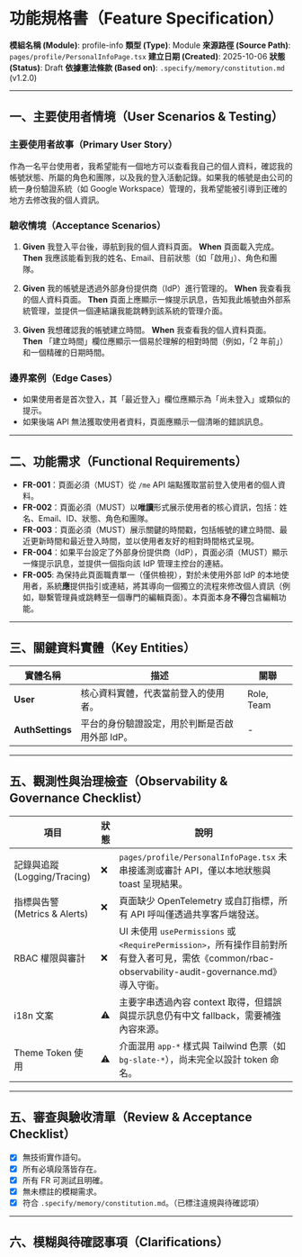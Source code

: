 # 功能規格書（Feature Specification）

**模組名稱 (Module)**: profile-info
**類型 (Type)**: Module
**來源路徑 (Source Path)**: `pages/profile/PersonalInfoPage.tsx`
**建立日期 (Created)**: 2025-10-06
**狀態 (Status)**: Draft
**依據憲法條款 (Based on)**: `.specify/memory/constitution.md` (v1.2.0)

---

## 一、主要使用者情境（User Scenarios & Testing）

### 主要使用者故事（Primary User Story）
作為一名平台使用者，我希望能有一個地方可以查看我自己的個人資料，確認我的帳號狀態、所屬的角色和團隊，以及我的登入活動記錄。如果我的帳號是由公司的統一身份驗證系統（如 Google Workspace）管理的，我希望能被引導到正確的地方去修改我的個人資訊。

### 驗收情境（Acceptance Scenarios）
1.  **Given** 我登入平台後，導航到我的個人資料頁面。
    **When** 頁面載入完成。
    **Then** 我應該能看到我的姓名、Email、目前狀態（如「啟用」）、角色和團隊。

2.  **Given** 我的帳號是透過外部身份提供商（IdP）進行管理的。
    **When** 我查看我的個人資料頁面。
    **Then** 頁面上應顯示一條提示訊息，告知我此帳號由外部系統管理，並提供一個連結讓我能跳轉到該系統的管理介面。

3.  **Given** 我想確認我的帳號建立時間。
    **When** 我查看我的個人資料頁面。
    **Then** 「建立時間」欄位應顯示一個易於理解的相對時間（例如，「2 年前」）和一個精確的日期時間。

### 邊界案例（Edge Cases）
- 如果使用者是首次登入，其「最近登入」欄位應顯示為「尚未登入」或類似的提示。
- 如果後端 API 無法獲取使用者資料，頁面應顯示一個清晰的錯誤訊息。

---

## 二、功能需求（Functional Requirements）

- **FR-001**：頁面必須（MUST）從 `/me` API 端點獲取當前登入使用者的個人資料。
- **FR-002**：頁面必須（MUST）以**唯讀**形式展示使用者的核心資訊，包括：姓名、Email、ID、狀態、角色和團隊。
- **FR-003**：頁面必須（MUST）展示關鍵的時間戳，包括帳號的建立時間、最近更新時間和最近登入時間，並以使用者友好的相對時間格式呈現。
- **FR-004**：如果平台設定了外部身份提供商（IdP），頁面必須（MUST）顯示一條提示訊息，並提供一個指向該 IdP 管理主控台的連結。
- **FR-005**: 為保持此頁面職責單一（僅供檢視），對於未使用外部 IdP 的本地使用者，系統**應**提供指引或連結，將其導向一個獨立的流程來修改個人資訊（例如，聯繫管理員或跳轉至一個專門的編輯頁面）。本頁面本身**不得**包含編輯功能。

---

## 三、關鍵資料實體（Key Entities）
| 實體名稱 | 描述 | 關聯 |
|-----------|------|------|
| **User** | 核心資料實體，代表當前登入的使用者。 | Role, Team |
| **AuthSettings** | 平台的身份驗證設定，用於判斷是否啟用外部 IdP。 | - |

---

## 五、觀測性與治理檢查（Observability & Governance Checklist）

| 項目 | 狀態 | 說明 |
|------|------|------|
| 記錄與追蹤 (Logging/Tracing) | ❌ | `pages/profile/PersonalInfoPage.tsx` 未串接遙測或審計 API，僅以本地狀態與 toast 呈現結果。 |
| 指標與告警 (Metrics & Alerts) | ❌ | 頁面缺少 OpenTelemetry 或自訂指標，所有 API 呼叫僅透過共享客戶端發送。 |
| RBAC 權限與審計 | ❌ | UI 未使用 `usePermissions` 或 `<RequirePermission>`，所有操作目前對所有登入者可見，需依《common/rbac-observability-audit-governance.md》導入守衛。 |
| i18n 文案 | ⚠️ | 主要字串透過內容 context 取得，但錯誤與提示訊息仍有中文 fallback，需要補強內容來源。 |
| Theme Token 使用 | ⚠️ | 介面混用 `app-*` 樣式與 Tailwind 色票（如 `bg-slate-*`），尚未完全以設計 token 命名。 |

---

## 五、審查與驗收清單（Review & Acceptance Checklist）

- [x] 無技術實作語句。
- [x] 所有必填段落皆存在。
- [x] 所有 FR 可測試且明確。
- [x] 無未標註的模糊需求。
- [x] 符合 `.specify/memory/constitution.md`。（已標注違規與待確認項）

---

## 六、模糊與待確認事項（Clarifications）

